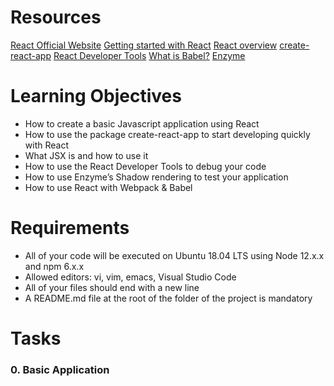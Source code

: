 # Resources
[React Official Website](https://react.dev/)
[Getting started with React](https://www.taniarascia.com/getting-started-with-react/)
[React overview](https://legacy.reactjs.org/docs/getting-started.html)
[create-react-app](https://github.com/facebook/create-react-app)
[React Developer Tools](https://chromewebstore.google.com/detail/react-developer-tools/fmkadmapgofadopljbjfkapdkoienihi?pli=1)
[What is Babel?](https://babeljs.io/docs/)
[Enzyme](https://enzymejs.github.io/enzyme/docs/api/shallow.html)

# Learning Objectives
- How to create a basic Javascript application using React
- How to use the package create-react-app to start developing quickly with React
- What JSX is and how to use it
- How to use the React Developer Tools to debug your code
- How to use Enzyme’s Shadow rendering to test your application
- How to use React with Webpack & Babel

# Requirements
- All of your code will be executed on Ubuntu 18.04 LTS using Node 12.x.x and npm 6.x.x
- Allowed editors: vi, vim, emacs, Visual Studio Code
- All of your files should end with a new line
- A README.md file at the root of the folder of the project is mandatory

# Tasks

### 0. Basic Application